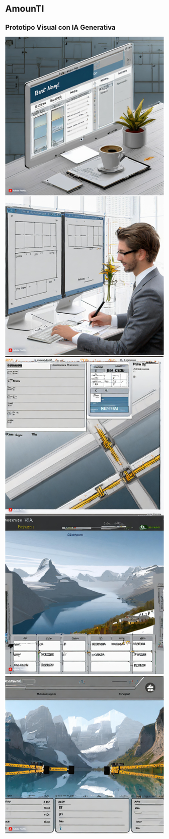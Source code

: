# AmounTI

## Prototipo Visual con IA Generativa

![](img/1.jpg)
![](img/2.jpg)
![](img/3.jpg)
![](img/4.jpg)
![](img/5.jpg)